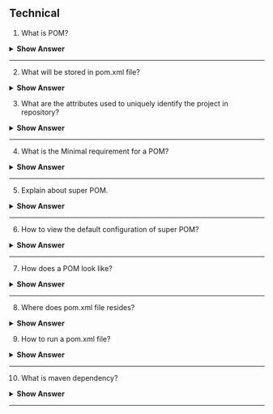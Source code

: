 ## Technical

1. What is POM?

<details> <summary> <b> Show Answer </b> </summary> </deatils>

- Project Object Model -Which is a fundamental unit of work in maven.
- Which resides in the base directory of the project as pom.xml file.

</details>

---

2. What will be stored in pom.xml file?

<details> <summary> <b> Show Answer </b> </summary> </deatils>

- pom.xml file will store the project structure and instructtions for maven to build the project such as dependencies, source code,plugins, goals etc.

</details>

3. What are the attributes used to uniquely identify the project in repository?

<details> <summary> <b> Show Answer </b> </summary> </deatils>

- The project group(groupId), name(artifactId) and its version- these attributes need to decided before creating a POM to identify the project.

</details>

---

4. What is the Minimal requirement for a POM?

<details> <summary> <b> Show Answer </b> </summary> </deatils>

- Project root
- Model version
- groupId
- artifactId
- version

</details>

---

5. Explain about super POM.

<details> <summary> <b> Show Answer </b> </summary> </deatils>

- It is the maven's default POM.All POMs inherited from base or parent POM called Super POM.
- Which contains values inherited by default.

</details>

---

6. How to view the default configuration of super POM?

<details> <summary> <b> Show Answer </b> </summary> </deatils>

- By running the command ` mvn help:effective-pom ` we can view the default configuration of super POM.

</details>

---

7. How does a POM look like?

<details> <summary> <b> Show Answer </b> </summary> </deatils>


``` java
<project>
  <modelVersion>4.0.0</modelVersion>
  <groupId>com.mycompany.app</groupId>
  <artifactId>my-app</artifactId>
  <version>1</version>
</project>
```

</details>

---

8. Where does pom.xml file resides?

<details> <summary> <b> Show Answer </b> </summary> </deatils>

- pom.xml file resides in `projects root-folder`.

</details>

9. How to run a pom.xml file?

<details> <summary> <b> Show Answer </b> </summary> </deatils>

- to run a pom.xml file `right-click the pom. xml file and select Run As Maven build`.

</details>

---

10. What is maven dependency?

<details> <summary> <b> Show Answer </b> </summary> </deatils>

- A project should have dependency to compile, build, test and run , which is collectively present in pom.xml file.

</details>

---




